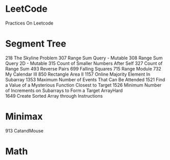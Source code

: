 # LeetCode
Practices On Leetcode
# Segment Tree 
218 The Skyline Problem
307 Range Sum Query - Mutable
308 Range Sum Query 2D - Mutable
315 Count of Smaller Numbers After Self
327 Count of Range Sum
493 Reverse Pairs
699 Falling Squares
715 Range Module
732 My Calendar III
850 Rectangle Area II
1157 Online Majority Element In Subarray
1353 Maximum Number of Events That Can Be Attended
1521 Find a Value of a Mysterious Function Closest to Target
1526 Minimum Number of Increments on Subarrays to Form a Target ArrayHard    
1649 Create Sorted Array through Instructions
# Minimax
913 CatandMouse
# Math